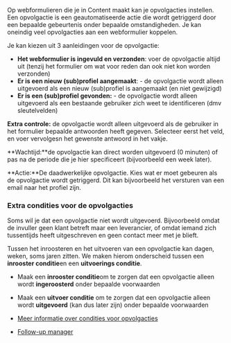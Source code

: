 Op webformulieren die je in Content maakt kan je opvolgacties instellen.
Een opvolgactie is een geautomatiseerde actie die wordt getriggerd door
een bepaalde gebeurtenis onder bepaalde omstandigheden. Je kan oneindig
veel opvolgacties aan een webformulier koppelen.

Je kan kiezen uit 3 aanleidingen voor de opvolgactie:

-   **Het webformulier is ingevuld en verzonden**: voer de opvolgactie
    altijd uit (tenzij het formulier om wat voor reden dan ook niet kon
    worden verzonden)
-   **Er is een nieuw (sub)profiel aangemaakt**: - de opvolgactie wordt
    alleen uitgevoerd als een nieuw (sub)profiel is aangemaakt (en niet
    gewijzigd)
-   **Er is een (sub)profiel gevonden:** - de opvolgactie wordt alleen
    uitgevoerd als een bestaande gebruiker zich weet te identificeren
    (dmv sleutelvelden)

**Extra controle:** de opvolgactie wordt alleen uitgevoerd als de
gebruiker in het formulier bepaalde antwoorden heeft gegeven. Selecteer
eerst het veld, en voer vervolgesn het gewenste antwoord in het vakje.

**Wachtijd:**de opvolgactie kan direct worden uitgevoerd (0 minuten) of
pas na de periode die je hier specificeert (bijvoorbeeld een week
later).

**Actie:**De daadwerkelijke opvolgactie. Kies wat er moet gebeuren als
de opvolgactie wordt getriggerd. Dit kan bijvoorbeeld het versturen van
een email naar het profiel zijn.

### Extra condities voor de opvolgacties

Soms wil je dat een opvolgactie niet wordt uitgevoerd. Bijvoorbeeld
omdat de invuller geen klant betreft maar een leverancier, of omdat
iemand zich tussentijds heeft uitgeschreven en geen contact meer met je
blieft.

Tussen het inroosteren en het uitvoeren van een opvolgactie kan dagen,
weken, soms jaren zitten. We maken hierom onderscheid tussen een
**inrooster conditie**en een **uitvoerings conditie**.

-   Maak een **inrooster conditie**om te zorgen dat een opvolgactie
    alleen wordt **ingeroosterd** onder bepaalde voorwaarden
-   Maak een **uitvoer conditie** om te zorgen dat een opvolgactie
    alleen wordt **uitgevoerd** (kan dus later zijn) onder bepaalde
    voorwaarden

-   [Meer informatie over condities voor
    opvolgacties](./condities-voor-opvolgacties-beperk-het-activeren-of-uitvoeren-van-een-opvolgactie.md)
-   [Follow-up
    manager](./de-follow-up-manager.md)

